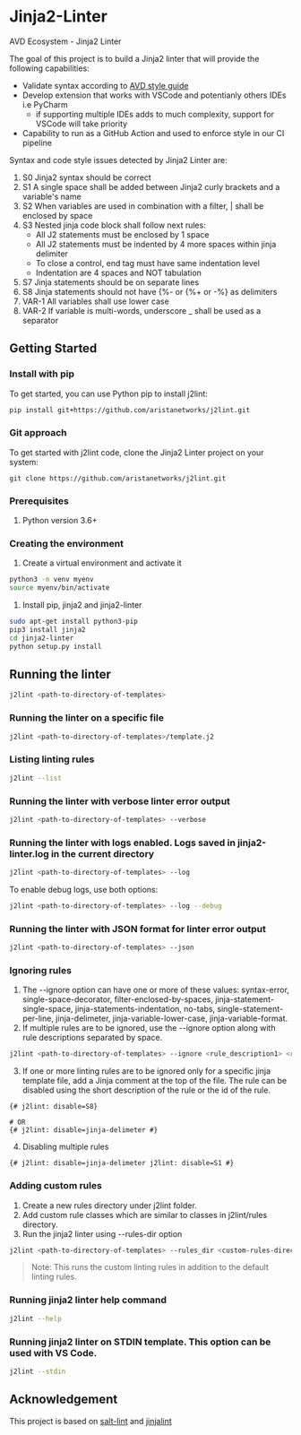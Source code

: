 # Jinja2-Linter

AVD Ecosystem - Jinja2 Linter

The goal of this project is to build a Jinja2 linter that will provide the following capabilities:

- Validate syntax according to [AVD style guide](https://avd.sh/en/latest/docs/contribution/style-guide.html)
- Develop extension that works with VSCode and potentianly others IDEs i.e PyCharm
  - if supporting multiple IDEs adds to much complexity, support for VSCode will take priority
- Capability to run as a GitHub Action and used to enforce style in our CI pipeline

Syntax and code style issues detected by Jinja2 Linter are:

1. S0 Jinja2 syntax should be correct
2. S1 A single space shall be added between Jinja2 curly brackets and a variable's name
3. S2 When variables are used in combination with a filter, | shall be enclosed by space
4. S3 Nested jinja code block shall follow next rules:
   - All J2 statements must be enclosed by 1 space
   - All J2 statements must be indented by 4 more spaces within jinja delimiter
   - To close a control, end tag must have same indentation level
   - Indentation are 4 spaces and NOT tabulation
5. S7 Jinja statements should be on separate lines
6. S8 Jinja statements should not have {%- or {%+ or -%} as delimiters
7. VAR-1 All variables shall use lower case
8. VAR-2 If variable is multi-words, underscore _ shall be used as a separator

## Getting Started

### Install with pip

To get started, you can use Python pip to install j2lint:

```bash
pip install git+https://github.com/aristanetworks/j2lint.git
```

### Git approach

To get started with j2lint code, clone the Jinja2 Linter project on your system:

```
git clone https://github.com/aristanetworks/j2lint.git
```

### Prerequisites

1. Python version 3.6+


### Creating the environment

1. Create a virtual environment and activate it

```bash
python3 -m venv myenv
source myenv/bin/activate
```

1. Install pip, jinja2 and jinja2-linter

```bash
sudo apt-get install python3-pip
pip3 install jinja2
cd jinja2-linter
python setup.py install
```

## Running the linter

```bash
j2lint <path-to-directory-of-templates>
```

### Running the linter on a specific file

```bash
j2lint <path-to-directory-of-templates>/template.j2
```

### Listing linting rules

```bash
j2lint --list
```

### Running the linter with verbose linter error output

```bash
j2lint <path-to-directory-of-templates> --verbose
```

### Running the linter with logs enabled. Logs saved in jinja2-linter.log in the current directory

```bash
j2lint <path-to-directory-of-templates> --log
```

To enable debug logs, use both options:

```bash
j2lint <path-to-directory-of-templates> --log --debug
```

### Running the linter with JSON format for linter error output

```bash
j2lint <path-to-directory-of-templates> --json
```

### Ignoring rules

1. The --ignore option can have one or more of these values: syntax-error, single-space-decorator, filter-enclosed-by-spaces, jinja-statement-single-space, jinja-statements-indentation, no-tabs, single-statement-per-line, jinja-delimeter, jinja-variable-lower-case, jinja-variable-format.
2. If multiple rules are to be ignored, use the --ignore option along with rule descriptions separated by space.

```bash
j2lint <path-to-directory-of-templates> --ignore <rule_description1> <rule_desc>
```

3. If one or more linting rules are to be ignored only for a specific jinja template file, add a Jinja comment at the top of the file. The rule can be disabled using the short description of the rule or the id of the rule.

```jinja2
{# j2lint: disable=S8}

# OR
{# j2lint: disable=jinja-delimeter #}
```

4. Disabling multiple rules

```jinja2
{# j2lint: disable=jinja-delimeter j2lint: disable=S1 #}
```

### Adding custom rules

1. Create a new rules directory under j2lint folder.
2. Add custom rule classes which are similar to classes in j2lint/rules directory.
3. Run the jinja2 linter using --rules-dir option

```bash
j2lint <path-to-directory-of-templates> --rules_dir <custom-rules-directory>
```

> Note: This runs the custom linting rules in addition to the default linting rules.

### Running jinja2 linter help command

```bash
j2lint --help
```

### Running jinja2 linter on STDIN template. This option can be used with VS Code.

```bash
j2lint --stdin
```

## Acknowledgement

This project is based on [salt-lint](https://github.com/warpnet/salt-lint) and [jinjalint](https://github.com/motet-a/jinjalint)
